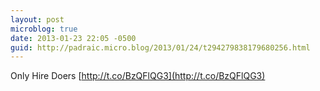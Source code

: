 ```yaml
---
layout: post
microblog: true
date: 2013-01-23 22:05 -0500
guid: http://padraic.micro.blog/2013/01/24/t294279838179680256.html
---
```

Only Hire Doers [http://t.co/BzQFlQG3](http://t.co/BzQFlQG3)
